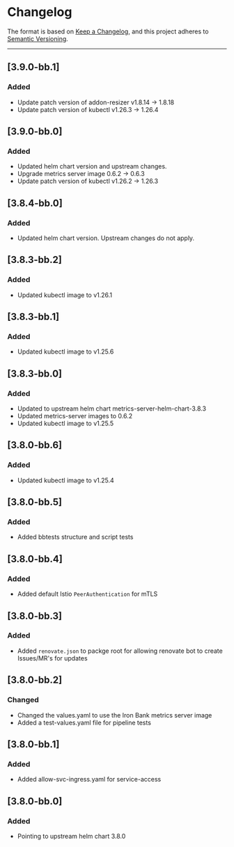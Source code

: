 # Changelog

The format is based on [Keep a Changelog](https://keepachangelog.com/en/1.0.0/), and this project adheres to [Semantic Versioning](https://semver.org/spec/v2.0.0.html).

---
## [3.9.0-bb.1]
### Added
- Update patch version of addon-resizer v1.8.14 -> 1.8.18
- Update patch version of kubectl v1.26.3 -> 1.26.4

## [3.9.0-bb.0]
### Added
- Updated helm chart version and upstream changes.
- Upgrade metrics server image 0.6.2 -> 0.6.3
- Update patch version of kubectl v1.26.2 -> 1.26.3

## [3.8.4-bb.0]
### Added
- Updated helm chart version. Upstream changes do not apply.

## [3.8.3-bb.2]
### Added
- Updated kubectl image to v1.26.1

## [3.8.3-bb.1]
### Added
- Updated kubectl image to v1.25.6

## [3.8.3-bb.0]
### Added
- Updated to upstream helm chart metrics-server-helm-chart-3.8.3
- Updated metrics-server images to 0.6.2
- Updated kubectl image to v1.25.5

## [3.8.0-bb.6]
### Added
- Updated kubectl image to v1.25.4

## [3.8.0-bb.5]
### Added
- Added bbtests structure and script tests

## [3.8.0-bb.4]
### Added
- Added default Istio `PeerAuthentication` for mTLS

## [3.8.0-bb.3]
### Added
- Added `renovate.json` to packge root for allowing renovate bot to create Issues/MR's for updates

## [3.8.0-bb.2]
### Changed
- Changed the values.yaml to use the Iron Bank metrics server image
- Added a test-values.yaml file for pipeline tests

## [3.8.0-bb.1]
### Added
- Added allow-svc-ingress.yaml for service-access

## [3.8.0-bb.0]
### Added
- Pointing to upstream helm chart 3.8.0
